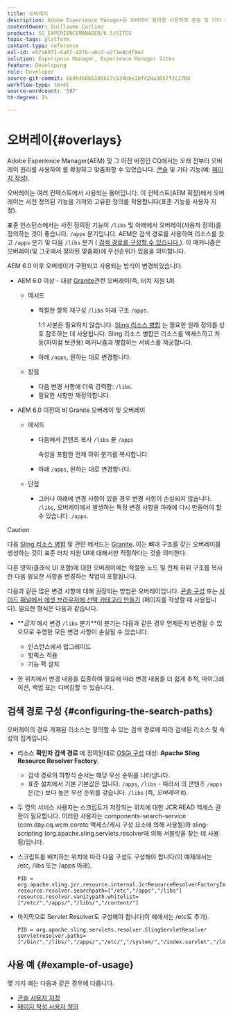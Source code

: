 ```yaml
---
title: 오버레이
description: Adobe Experience Manager은 오버레이 원리를 사용하여 콘솔 및 기타 기능을 확장하고 사용자 정의할 수 있습니다.
contentOwner: Guillaume Carlino
products: SG_EXPERIENCEMANAGER/6.5/SITES
topic-tags: platform
content-type: reference
exl-id: e57a6971-6a6f-427b-a8cd-a2f2e8cdf9e2
solution: Experience Manager, Experience Manager Sites
feature: Developing
role: Developer
source-git-commit: 66db4b0b5106617c534b6e1bf428a3057f2c2708
workflow-type: tm+mt
source-wordcount: '587'
ht-degree: 1%

---
```


# 오버레이{#overlays}

Adobe Experience Manager(AEM) 및 그 이전 버전인 CQ에서는 오래 전부터 오버레이 원리를 사용하여 를 확장하고 맞춤화할 수 있었습니다. [콘솔](/help/sites-developing/customizing-consoles-touch.md) 및 기타 기능(예: [페이지 작성](/help/sites-developing/customizing-page-authoring-touch.md)).

오버레이는 여러 컨텍스트에서 사용되는 용어입니다. 이 컨텍스트(AEM 확장)에서 오버레이는 사전 정의된 기능을 가져와 고유한 정의를 적용합니다(표준 기능을 사용자 지정).

표준 인스턴스에서는 사전 정의된 기능이 `/libs` 및 아래에서 오버레이(사용자 정의)를 정의하는 것이 좋습니다. `/apps` 분기입니다. AEM은 검색 경로를 사용하여 리소스를 찾고 `/apps` 분기 및 다음 `/libs` 분기 ( [검색 경로를 구성할 수 있습니다.](#configuring-the-search-paths)). 이 메커니즘은 오버레이(및 그곳에서 정의된 맞춤화)에 우선순위가 있음을 의미합니다.

AEM 6.0 이후 오버레이가 구현되고 사용되는 방식이 변경되었습니다.

* AEM 6.0 이상 - 대상 [Granite](https://developer.adobe.com/experience-manager/reference-materials/6-5/granite-ui/api/jcr_root/libs/granite/ui/index.html)관련 오버레이(즉, 터치 지원 UI)

   * 메서드

      * 적절한 항목 재구성 `/libs` 아래 구조 `/apps`.

        1:1 사본은 필요하지 않습니다. [Sling 리소스 병합](/help/sites-developing/sling-resource-merger.md) 는 필요한 원래 정의를 상호 참조하는 데 사용됩니다. Sling 리소스 병합은 리소스를 액세스하고 차등(차이점 보관용) 메커니즘과 병합하는 서비스를 제공합니다.

      * 아래 `/apps`, 원하는 대로 변경합니다.

   * 장점

      * 다음 변경 사항에 더욱 강력함: `/libs`.
      * 필요한 사항만 재정의합니다.

* AEM 6.0 이전의 비 Granite 오버레이 및 오버레이

   * 메서드

      * 다음에서 콘텐츠 복사 `/libs` 끝 `/apps`

        속성을 포함한 전체 하위 분기를 복사합니다.

      * 아래 `/apps`, 원하는 대로 변경합니다.

   * 단점

      * 그러나 아래에 변경 사항이 있을 경우 변경 사항이 손실되지 않습니다. `/libs`, 오버레이에서 발생하는 특정 변경 사항을 아래에 다시 만들어야 할 수 있습니다. `/apps`.

>[!CAUTION]
>
>다음 [Sling 리소스 병합](/help/sites-developing/sling-resource-merger.md) 및 관련 메서드는 [Granite](https://developer.adobe.com/experience-manager/reference-materials/6-5/granite-ui/api/jcr_root/libs/granite/ui/index.html). 이는 뼈대 구조를 갖는 오버레이를 생성하는 것이 표준 터치 지원 UI에 대해서만 적절하다는 것을 의미한다.
>
>다른 영역(클래식 UI 포함)에 대한 오버레이에는 적절한 노드 및 전체 하위 구조를 복사한 다음 필요한 사항을 변경하는 작업이 포함됩니다.

다음과 같은 많은 변경 사항에 대해 권장되는 방법은 오버레이입니다. [콘솔 구성](/help/sites-developing/customizing-consoles-touch.md#create-a-custom-console) 또는 [사이드 패널에서 에셋 브라우저에 선택 카테고리 만들기](/help/sites-developing/customizing-page-authoring-touch.md#add-new-selection-category-to-asset-browser) (페이지를 작성할 때 사용됩니다). 필요한 형식은 다음과 같습니다.

* ***금지* 에서 변경 `/libs` 분기&#x200B;**이 분기는 다음과 같은 경우 언제든지 변경될 수 있으므로 수행한 모든 변경 사항이 손실될 수 있습니다.

   * 인스턴스에서 업그레이드
   * 핫픽스 적용
   * 기능 팩 설치

* 한 위치에서 변경 내용을 집중하여 필요에 따라 변경 내용을 더 쉽게 추적, 마이그레이션, 백업 또는 디버깅할 수 있습니다.

## 검색 경로 구성 {#configuring-the-search-paths}

오버레이의 경우 게재된 리소스는 정의할 수 있는 검색 경로에 따라 검색된 리소스 및 속성의 집계입니다.

* 리소스 **확인자 검색 경로** 에 정의된대로 [OSGi 구성](/help/sites-deploying/configuring-osgi.md) 대상: **Apache Sling Resource Resolver Factory**.

   * 검색 경로의 하향식 순서는 해당 우선 순위를 나타냅니다.
   * 표준 설치에서 기본 기본값은 입니다. `/apps`, `/libs` - 따라서 의 콘텐츠 `/apps` 은(는) 보다 높은 우선 순위를 갖습니다. `/libs` (즉, *오버레이* it).

* 두 명의 서비스 사용자는 스크립트가 저장되는 위치에 대한 JCR:READ 액세스 권한이 필요합니다. 이러한 사용자는 components-search-service (com.day.cq.wcm.coreto 액세스/캐시 구성 요소에 의해 사용됨)와 sling-scripting (org.apache.sling.servlets.resolver에 의해 서블릿을 찾는 데 사용됨)입니다.
* 스크립트를 배치하는 위치에 따라 다음 구성도 구성해야 합니다(이 예제에서는 /etc, /libs 또는 /apps 아래).

  ```
  PID = org.apache.sling.jcr.resource.internal.JcrResourceResolverFactoryImpl
  resource.resolver.searchpath=["/etc","/apps","/libs"]
  resource.resolver.vanitypath.whitelist=["/etc/","/apps/","/libs/","/content/"]
  ```

* 마지막으로 Servlet Resolver도 구성해야 합니다(이 예에서는 /etc도 추가).

  ```
  PID = org.apache.sling.servlets.resolver.SlingServletResolver
  servletresolver.paths=["/bin/","/libs/","/apps/","/etc/","/system/","/index.servlet","/login.servlet","/services/"]
  ```

## 사용 예 {#example-of-usage}

몇 가지 예는 다음과 같은 경우에 다룹니다.

* [콘솔 사용자 지정](/help/sites-developing/customizing-consoles-touch.md)
* [페이지 작성 사용자 정의](/help/sites-developing/customizing-page-authoring-touch.md)
